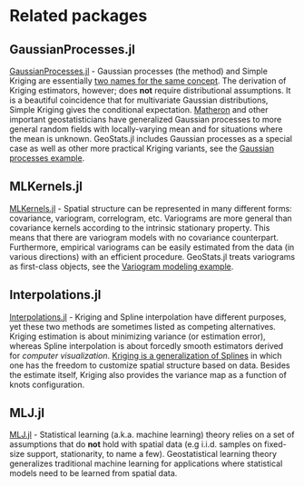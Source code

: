# Related packages

## GaussianProcesses.jl

[GaussianProcesses.jl](https://github.com/STOR-i/GaussianProcesses.jl) -
Gaussian processes (the method) and Simple Kriging are essentially
[two names for the same concept](https://en.wikipedia.org/wiki/Kriging).
The derivation of Kriging estimators, however; does **not** require
distributional assumptions. It is a beautiful coincidence that for
multivariate Gaussian distributions, Simple Kriging gives the conditional
expectation. [Matheron](https://en.wikipedia.org/wiki/Georges_Matheron)
and other important geostatisticians have generalized Gaussian processes
to more general random fields with locally-varying mean and for situations
where the mean is unknown. GeoStats.jl includes Gaussian processes as
a special case as well as other more practical Kriging variants, see the
[Gaussian processes example](https://github.com/JuliaEarth/GeoStatsTutorials).

## MLKernels.jl

[MLKernels.jl](https://github.com/trthatcher/MLKernels.jl) -
Spatial structure can be represented in many different forms: covariance,
variogram, correlogram, etc. Variograms are more general than covariance
kernels according to the intrinsic stationary property. This means that
there are variogram models with no covariance counterpart. Furthermore,
empirical variograms can be easily estimated from the data (in various
directions) with an efficient procedure. GeoStats.jl treats variograms
as first-class objects, see the
[Variogram modeling example](https://github.com/JuliaEarth/GeoStatsTutorials).

## Interpolations.jl

[Interpolations.jl](https://github.com/JuliaMath/Interpolations.jl) -
Kriging and Spline interpolation have different purposes, yet these two
methods are sometimes listed as competing alternatives. Kriging estimation
is about minimizing variance (or estimation error), whereas Spline
interpolation is about forcedly smooth estimators derived for
*computer visualization*.
[Kriging is a generalization of Splines](http://www.sciencedirect.com/science/article/pii/009830048490030X)
in which one has the freedom to customize spatial structure based
on data. Besides the estimate itself, Kriging also provides the
variance map as a function of knots configuration.

## MLJ.jl

[MLJ.jl](https://github.com/alan-turing-institute/MLJ.jl) -
Statistical learning (a.k.a. machine learning) theory relies on a set of
assumptions that do **not** hold with spatial data (e.g i.i.d. samples on
fixed-size support, stationarity, to name a few). Geostatistical learning
theory generalizes traditional machine learning for applications where
statistical models need to be learned from spatial data.

